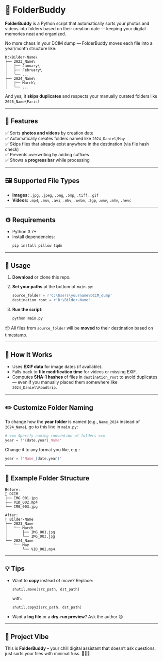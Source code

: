 # 📁 FolderBuddy

**FolderBuddy** is a Python script that automatically sorts your photos and videos into folders based on their creation date — keeping your digital memories neat and organized.

No more chaos in your DCIM dump — FolderBuddy moves each file into a year/month structure like:

```
D:\Bilder-Name\
├── 2023_Name\
│   ├── January\
│   ├── February\
│   └── ...
├── 2024_Name\
│   ├── March\
│   └── ...
```

And yes, it **skips duplicates** and respects your manually curated folders like `2025_Name\Paris`!

---

## 🚀 Features

✅ Sorts **photos and videos** by creation date  
✅ Automatically creates folders named like `2024_Daniel/May`  
✅ Skips files that already exist anywhere in the destination (via file hash check)  
✅ Prevents overwriting by adding suffixes  
✅ Shows a **progress bar** while processing  

---

## 🖼️ Supported File Types

- **Images:** `.jpg`, `.jpeg`, `.png`, `.bmp`, `.tiff`, `.gif`
- **Videos:** `.mp4`, `.mov`, `.avi`, `.mkv`, `.webm`, `.3gp`, `.wmv`, `.m4v`, `.hevc`

---

## ⚙️ Requirements

- Python 3.7+
- Install dependencies:
  ```bash
  pip install pillow tqdm
  ```

---

## 📂 Usage

1. **Download** or clone this repo.
2. **Set your paths** at the bottom of `main.py`:

   ```python
   source_folder = r'C:\Users\yourname\DCIM_dump'
   destination_root = r'D:\Bilder-Name'
   ```

3. **Run the script**:

   ```bash
   python main.py
   ```

📦 All files from `source_folder` will be **moved** to their destination based on timestamp.

---

## 🧠 How It Works

- Uses **EXIF data** for image dates (if available).
- Falls back to **file modification time** for videos or missing EXIF.
- Computes **SHA-1 hashes** of files in `destination_root` to avoid duplicates — even if you manually placed them somewhere like `2024_Daniel\Roadtrip`.

---

## ✏️ Customize Folder Naming

To change how the **year folder** is named (e.g., `Name_2024` instead of `2024_Name`), go to this line in `main.py`:

```python
# === Specify naming convention of folders ===
year = f'{date.year}_Name'
```

Change it to any format you like, e.g.:

```python
year = f'Name_{date.year}'
```

---

## 📸 Example Folder Structure

```
Before:
📁 DCIM
├── IMG_001.jpg
├── VID_002.mp4
└── IMG_003.jpg

After:
📁 Bilder-Name
├── 2023_Name
│   └── March
│       ├── IMG_001.jpg
│       └── IMG_003.jpg
└── 2024_Name
    └── May
        └── VID_002.mp4
```

---

## 💡 Tips

- Want to **copy** instead of move? Replace:
  ```python
  shutil.move(src_path, dst_path)
  ```
  with:
  ```python
  shutil.copy2(src_path, dst_path)
  ```

- Want a **log file** or a **dry-run preview**? Ask the author 😄

---

## 🧼 Project Vibe

This is **FolderBuddy** – your chill digital assistant that doesn’t ask questions, just sorts your files with minimal fuss. 🤖📂✨
